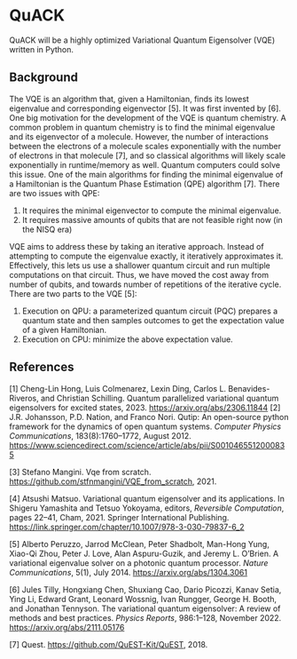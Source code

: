 # QuACK
QuACK will be a highly optimized Variational Quantum Eigensolver (VQE) written in Python. 

## Background
The VQE is an algorithm that, given a Hamiltonian, finds its lowest eigenvalue and corresponding eigenvector [5]. It was first invented by [6]. One big motivation for the development of the VQE is quantum chemistry. A common problem in quantum chemistry is to find the minimal eigenvalue and its eigenvector of a molecule. However, the number of interactions between the electrons of a molecule scales exponentially with the number of electrons in that molecule [7], and so classical algorithms will likely scale exponentially in runtime/memory as well. Quantum computers could solve this issue. One of the main algorithms for finding the minimal eigenvalue of a Hamiltonian is the Quantum Phase Estimation (QPE) algorithm [7]. There are two issues with QPE:
1. It requires the minimal eigenvector to compute the minimal eigenvalue.
2. It requires massive amounts of qubits that are not feasible right now (in the NISQ era)

VQE aims to address these by taking an iterative approach. Instead of attempting to compute the eigenvalue exactly, it iteratively approximates it. Effectively, this lets us use a shallower quantum circuit and run multiple computations on that circuit. Thus, we have moved the cost away from number of qubits, and towards number of repetitions of the iterative cycle. There are two parts to the VQE [5]: 
1. Execution on QPU: a parameterized quantum circuit (PQC) prepares a quantum state and then samples outcomes to get the expectation value of a given Hamiltonian.
2. Execution on CPU: minimize the above expectation value.

## References
[1] Cheng-Lin Hong, Luis Colmenarez, Lexin Ding, Carlos L. Benavides-Riveros, and Christian Schilling. Quantum parallelized variational quantum eigensolvers for excited states, 2023. https://arxiv.org/abs/2306.11844
[2] J.R. Johansson, P.D. Nation, and Franco Nori. Qutip: An open-source python framework for the dynamics of open quantum systems. *Computer Physics Communications*, 183(8):1760–1772, August 2012. https://www.sciencedirect.com/science/article/abs/pii/S0010465512000835

[3] Stefano Mangini. Vqe from scratch. https://github.com/stfnmangini/VQE_from_scratch, 2021.

[4] Atsushi Matsuo. Variational quantum eigensolver and its applications. In Shigeru Yamashita and Tetsuo Yokoyama, editors, *Reversible Computation*, pages 22–41, Cham, 2021. Springer International Publishing. https://link.springer.com/chapter/10.1007/978-3-030-79837-6_2

[5] Alberto Peruzzo, Jarrod McClean, Peter Shadbolt, Man-Hong Yung, Xiao-Qi Zhou, Peter J. Love, Alan Aspuru-Guzik, and Jeremy L. O’Brien. A variational eigenvalue solver on a photonic quantum processor. *Nature Communications*, 5(1), July 2014. https://arxiv.org/abs/1304.3061

[6] Jules Tilly, Hongxiang Chen, Shuxiang Cao, Dario Picozzi, Kanav Setia, Ying Li, Edward Grant, Leonard Wossnig, Ivan Rungger, George H. Booth, and Jonathan Tennyson. The variational quantum eigensolver: A review of methods and best practices. *Physics Reports*, 986:1–128, November 2022. https://arxiv.org/abs/2111.05176

[7] Quest. https://github.com/QuEST-Kit/QuEST, 2018.
